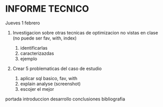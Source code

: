 # INFORME TECNICO 

Jueves 1 febrero

1. Investigacion sobre otras tecnicas de optimizacion no vistas en clase (no puede ser fav, with, index)
	1. identificarlas
	2. caracterizazdas
	3. ejemplo

2. Crear 5 problematicas del caso de estudio 
	1. aplicar sql basico, fav, with
	2. explain analyse (screenshot)
	3. escojer el mejor


portada
introduccion
desarrollo
conclusiones 
bibliografia